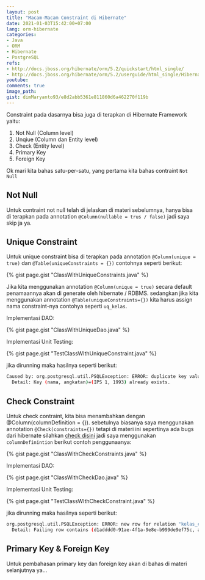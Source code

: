 ```yaml
---
layout: post
title: "Macam-Macam Constraint di Hibernate"
date: 2021-01-03T15:42:00+07:00
lang: orm-hibernate
categories:
- Java
- ORM
- Hibernate
- PostgreSQL
refs: 
- http://docs.jboss.org/hibernate/orm/5.2/quickstart/html_single/
- http://docs.jboss.org/hibernate/orm/5.2/userguide/html_single/Hibernate_User_Guide.html
youtube: 
comments: true
image_path: 
gist: dimMaryanto93/e8d2abb5361e811860d6a462270f119b
---
```


Constraint pada dasarnya bisa juga di terapkan di Hibernate Framework yaitu:

1. Not Null (Column level)
2. Unqiue (Column dan Entity level)
3. Check (Entity level)
4. Primary Key
5. Foreign Key

Ok mari kita bahas satu-per-satu, yang pertama kita bahas contraint `Not Null`

## Not Null

Untuk contraint not null telah di jelaskan di materi sebelumnya, hanya bisa di terapkan pada annotation `@Column(nullable = trus / false)` jadi saya skip ja ya.

## Unique Constraint

Untuk unique constraint bisa di terapkan pada annotation `@Column(unique = true)` dan `@Table(uniqueConstraints = {})` contohnya seperti berikut:

{% gist page.gist "ClassWithUniqueConstraints.java" %}

Jika kita menggunakan annotation `@Column(unique = true)` secara default penamaannya akan di generate oleh hibernate / RDBMS. sedangkan jika kita menggunakan annotation `@Table(uniqueConstraints={})` kita harus assign nama constraint-nya contohya seperti `uq_kelas`.

Implementasi DAO:

{% gist page.gist "ClassWithUniqueDao.java" %}

Implementasi Unit Testing:

{% gist page.gist "TestClassWIthUniqueConstraint.java" %}

jika dirunning maka hasilnya seperti berikut:

```bash
Caused by: org.postgresql.util.PSQLException: ERROR: duplicate key value violates unique constraint "un_kelas"
  Detail: Key (nama, angkatan)=(IPS 1, 1993) already exists.
```

## Check Constraint

Untuk check contraint, kita bisa menambahkan dengan @Column(columnDefinition = {}). sebetulnya biasanya saya menggunakan annotation `@Check(constraints={})` tetapi di materi ini sepertinya ada bugs dari hibernate silahkan [check disini](https://hibernate.atlassian.net/browse/HHH-4315) jadi saya menggunakan `columnDefinintion` berikut contoh penggunaanya:

{% gist page.gist "ClassWithCheckConstraints.java" %}

Implementasi DAO:

{% gist page.gist "ClassWithCheckDao.java" %}

Implementasi Unit Testing:

{% gist page.gist "TestClassWIthCheckConstraint.java" %}

jika dirunning maka hasilnya seperti berikut:

```bash
org.postgresql.util.PSQLException: ERROR: new row for relation "kelas_check" violates check constraint "kelas_check_angkatan_check"
  Detail: Failing row contains (d1adddd0-91ae-4f1a-9e8e-b999de9ef75c, admin, 2021-01-03 15:23:28.508412, null, null, IPS 1, 1993).
```

## Primary Key & Foreign Key

Untuk pembahasan primary key dan foreign key akan di bahas di materi selanjutnya ya...